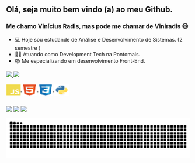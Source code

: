 ## Olá, seja muito bem vindo (a) ao meu Github. 
### Me chamo Vinícius Radis, mas pode me chamar de Viniradis 😄

- 💻 Hoje sou estudande de Análise e Desenvolvimento de Sistemas. (2 semestre )
- 👨‍💻 Atuando como Development Tech na Pontomais. 
- 📚 Me especializando em desenvolvimento Front-End.


<div>
  <a href="https://github.com/Viniradis">
  <img height="180em" src="https://github-readme-stats.vercel.app/api?username=Viniradis&show_icons=true&theme=dark&include_all_commits=true&count_private=true"/>
  <img height="130em" src="https://github-readme-stats.vercel.app/api/top-langs/?username=Viniradis&layout=compact&langs_count=7&theme=dark"/>
</div>
  
  <div style="display: inline_block"><br>
  <img align="center" alt="Vini-Js" height="30" width="40" src="https://raw.githubusercontent.com/devicons/devicon/master/icons/javascript/javascript-plain.svg">
  <img align="center" alt="Vini-HTML" height="30" width="40" src="https://raw.githubusercontent.com/devicons/devicon/master/icons/html5/html5-original.svg">
  <img align="center" alt="Vini-CSS" height="30" width="40" src="https://raw.githubusercontent.com/devicons/devicon/master/icons/css3/css3-original.svg">
  <img align="center" alt="Vini-Python" height="30" width="40" src="https://raw.githubusercontent.com/devicons/devicon/master/icons/python/python-original.svg">
</div>
  
  ##
  <div>
  <a href="https://instagram.com/viniradis" target="_blank"><img src="https://img.shields.io/badge/-Instagram-%23E4405F?style=for-the-badge&logo=instagram&logoColor=white" target="_blank"></a>
  <a href = "mailto:viniradis@gmail.com"><img src="https://img.shields.io/badge/-Gmail-%23333?style=for-the-badge&logo=gmail&logoColor=white" target="_blank"></a>
  <a href="https://www.linkedin.com/in/vin%C3%ADcius-radis/" target="_blank"><img src="https://img.shields.io/badge/-LinkedIn-%230077B5?style=for-the-badge&logo=linkedin&logoColor=white" target="_blank"></a> 
  </div>
  
  
  
  
   ![Snake animation](https://github.com/Viniradis/Viniradis/blob/output/github-contribution-grid-snake.svg)
